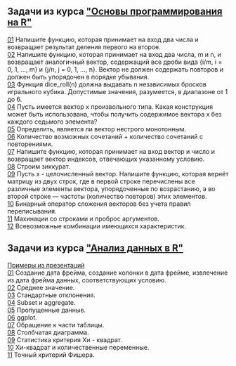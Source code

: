 ## Задачи из курса ["Основы программирования на R"](https://stepik.org/course/497)  
  
[01](src/basics/01.r) Напишите функцию, которая принимает на вход два числа и возвращает результат деления первого на второе.  
[02](src/basics/02.r) Напишите функцию, которая принимает на вход два числа, m и n, и возвращает аналогичный вектор, содержащий все дроби вида {i/m, i = 0, 1, ..., m} и  {j/n, j = 0, 1, ..., n}. Вектор не должен содержать повторов и должен быть упорядочен в порядке убывания.  
[03](src/basics/03.r) Функция dice_roll(n) должна выдавать n независимых бросков игрального кубика. Допустимые значения, разумеется, в диапазоне от 1 до 6.  
[04](src/basics/04.r) Пусть имеется вектор x произвольного типа. Какая конструкция может быть использована, чтобы получить содержимое вектора x без каждого седьмого элемента?  
[05](src/basics/05.r) Определить, является ли вектор нестрого монотонным.  
[06](src/basics/06.r) Количество возможных сочетаний + количество сочетаний с повторениями.  
[07](src/basics/07.r) Напишите функцию, которая принимает на вход вектор и число и возвращает вектор индексов, отвечающих указанному условию.  
[08](src/basics/08.r) Строим зиккурат.  
[09](src/basics/09.r) Пусть x - целочисленный вектор. Напишите функцию, которая вернёт матрицу из двух строк, где в первой строке перечислены все различные элементы вектора, упорядоченные по возрастанию, а во второй строке — частоты (количество повторов) этих элементов.  
[10](src/basics/10.r) Бинарный оператор сложения векторов без учета правил переписывания.  
[11](src/basics/11.r) Махинации со строками и проброс аргументов.  
[12](src/basics/12.r) Всевозможные комбинации имеющихся характеристик.  
  
  
  
## Задачи из курса ["Анализ данных в R"](https://stepik.org/course/129)  
  
[Примеры из презентаций](src/an1/samples-from-presentations)  
[01](src/an1/01.r) Создание дата фрейма, создание колонки в дата фрейме, извлечение из дата фрейма данных, соответствующих условию.  
[02](src/an1/02.r) Среднее значение.  
[03](src/an1/03.r) Стандартные отклонения.  
[04](src/an1/04.r) Subset и aggregate.  
[05](src/an1/05.r) Пропущенные данные.  
[06](src/an1/06.r) ggplot.  
[07](src/an1/07.r) Обращение к части таблицы.  
[08](src/an1/08.r) Столбчатая диаграмма.  
[09](src/an1/09.r) Статистика критерия Хи - квадрат.  
[10](src/an1/10.r) Хи-квадрат и количественные переменные.  
[11](src/an1/11.r) Точный критерий Фишера.  